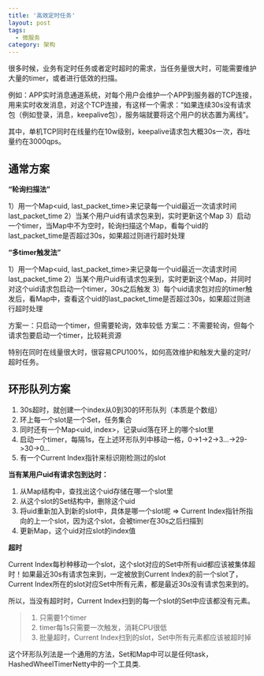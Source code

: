 ```yaml
---
title: '高效定时任务'
layout: post
tags:
  - 微服务
category: 架构
---
```


很多时候，业务有定时任务或者定时超时的需求，当任务量很大时，可能需要维护大量的timer，或者进行低效的扫描。
 
例如：APP实时消息通道系统，对每个用户会维护一个APP到服务器的TCP连接，用来实时收发消息，对这个TCP连接，有这样一个需求：“如果连续30s没有请求包（例如登录，消息，keepalive包），服务端就要将这个用户的状态置为离线”。
 
其中，单机TCP同时在线量约在10w级别，keepalive请求包大概30s一次，吞吐量约在3000qps。

<!--more-->

## 通常方案

**“轮询扫描法”**

1）用一个Map<uid, last_packet_time>来记录每一个uid最近一次请求时间last_packet_time
2）当某个用户uid有请求包来到，实时更新这个Map
3）启动一个timer，当Map中不为空时，轮询扫描这个Map，看每个uid的last_packet_time是否超过30s，如果超过则进行超时处理
 
**“多timer触发法”**

1）用一个Map<uid, last_packet_time>来记录每一个uid最近一次请求时间last_packet_time
2）当某个用户uid有请求包来到，实时更新这个Map，并同时对这个uid请求包启动一个timer，30s之后触发
3）每个uid请求包对应的timer触发后，看Map中，查看这个uid的last_packet_time是否超过30s，如果超过则进行超时处理
 
方案一：只启动一个timer，但需要轮询，效率较低
方案二：不需要轮询，但每个请求包要启动一个timer，比较耗资源

特别在同时在线量很大时，很容易CPU100%，如何高效维护和触发大量的定时/超时任务。

## 环形队列方案

1. 30s超时，就创建一个index从0到30的环形队列（本质是个数组）
2. 环上每一个slot是一个Set<uid>，任务集合
3. 同时还有一个Map<uid, index>，记录uid落在环上的哪个slot里
4. 启动一个timer，每隔1s，在上述环形队列中移动一格，0->1->2->3…->29->30->0…
5. 有一个Current Index指针来标识刚检测过的slot

**当有某用户uid有请求包到达时：**

1. 从Map结构中，查找出这个uid存储在哪一个slot里
2. 从这个slot的Set结构中，删除这个uid
3. 将uid重新加入到新的slot中，具体是哪一个slot呢 => Current Index指针所指向的上一个slot，因为这个slot，会被timer在30s之后扫描到
4. 更新Map，这个uid对应slot的index值
 
**超时**

Current Index每秒种移动一个slot，这个slot对应的Set<uid>中所有uid都应该被集体超时！如果最近30s有请求包来到，一定被放到Current Index的前一个slot了，Current Index所在的slot对应Set中所有元素，都是最近30s没有请求包来到的。
 
所以，当没有超时时，Current Index扫到的每一个slot的Set中应该都没有元素。
 
> 1. 只需要1个timer 
> 2. timer每1s只需要一次触发，消耗CPU很低 
> 3. 批量超时，Current Index扫到的slot，Set中所有元素都应该被超时掉

这个环形队列法是一个通用的方法，Set和Map中可以是任何task，HashedWheelTimerNetty中的一个工具类.


